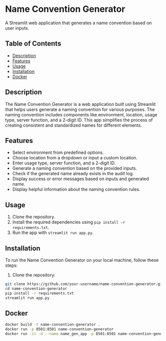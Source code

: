 # Name Convention Generator

A Streamlit web application that generates a name convention based on user inputs.



## Table of Contents

- [Description](#description)
- [Features](#features)
- [Usage](#usage)
- [Installation](#installation)
- [Docker](#docker)


## Description

The Name Convention Generator is a web application built using Streamlit that helps users generate a naming convention for various purposes. The naming convention includes components like environment, location, usage type, server function, and a 2-digit ID. This app simplifies the process of creating consistent and standardized names for different elements.

## Features

- Select environment from predefined options.
- Choose location from a dropdown or input a custom location.
- Enter usage type, server function, and a 2-digit ID.
- Generate a naming convention based on the provided inputs.
- Check if the generated name already exists in the audit log.
- Display success or error messages based on inputs and generated name.
- Display helpful information about the naming convention rules.

## Usage

1. Clone the repository.
2. Install the required dependencies using `pip install -r requirements.txt`.
3. Run the app with `streamlit run app.py`.

## Installation

To run the Name Convention Generator on your local machine, follow these steps:

1. Clone the repository:
```bash
git clone https://github.com/your-username/name-convention-generator.git \
cd name-convention-generator
pip install -r requirements.txt
streamlit run app.py
```

## Docker
```bash
docker build -t name-convention-generator .
docker run -p 8501:8501 name-convention-generator
docker run -it -d --name name_gen_app -p 8501:8501 name-convention-generator
```

